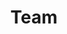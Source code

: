---
lang: de
layout: team
permalink: /de/team/
redirect_from:
- /de/people/
- /de/doc/QubesDevelopers/
- /de/wiki/QubesDevelopers/
ref: 8
title: Team
---